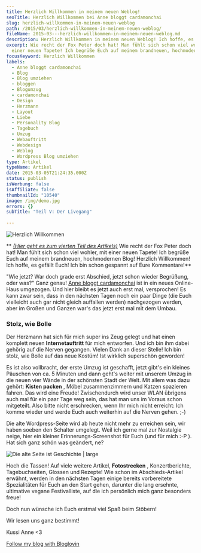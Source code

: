 ```yaml
---
title: Herzlich Willkommen in meinem neuen Weblog!
seoTitle: Herzlich Willkommen bei Anne bloggt cardamonchai
slug: herzlich-willkommen-in-meinem-neuen-weblog
path: /2015/03/herzlich-willkommen-in-meinem-neuen-weblog/
fileName: 2015-03---herzlich-willkommen-in-meinem-neuen-weblog.md
description: Herzlich Willkommen in meinem neuen Weblog! Ich hoffe, es gefällt Euch!
excerpt: Wie recht der Fox Peter doch hat! Man fühlt sich schon viel wohler, mit
  einer neuen Tapete! Ich begrüße Euch auf meinem brandneuen, hochmodernen Blog!
focusKeyword: Herzlich Willkommen
labels:
  - Anne bloggt cardamonchai
  - Blog
  - Blog umziehen
  - bloggen
  - Blogumzug
  - cardamonchai
  - Design
  - Herzmann
  - Layout
  - Liebe
  - Personality Blog
  - Tagebuch
  - Umzug
  - Webauftritt
  - Webdesign
  - Weblog
  - Wordpress Blog umziehen
type: Artikel
typeName: Artikel
date: 2015-03-05T21:24:35.000Z
status: publish
isWerbung: false
isAffiliate: false
thumbnailId: "10540"
image: /img/demo.jpg
errors: {}
subTitle: "Teil V: Der Livegang"
  
---
```


![Herzlich Willkommen](http://cardamonchai.com/wp-content/uploads/2015/03/14931910137_e0e4ceee85_o-640x640.jpg "[ ]()  Herzlich Willkommen")

**
[_(Hier geht es zum vierten Teil des Artikels)_](/2015/03/zum-abschied-sag-ich-ganz-laut-tschuess/)
Wie recht der Fox Peter doch hat! Man fühlt sich schon viel wohler, mit einer
neuen Tapete! Ich begrüße Euch auf meinem brandneuen, hochmodernen Blog!
Herzlich Willkommen! Ich hoffe, es gefällt Euch! Ich bin schon gespannt auf Eure
Kommentare!**

"Wie jetzt? War doch grade erst Abschied, jetzt schon wieder Begrüßung, oder
was?" Ganz genau! [Anne bloggt cardamonchai](http://www.cardamonchai.com) ist in
ein neues Online-Haus umgezogen. Und hier bleibt es jetzt auch erst mal,
versprochen! Es kann zwar sein, dass in den nächsten Tagen noch ein paar Dinge
(die Euch vielleicht auch gar nicht gleich auffallen werden) nachgezogen werden,
aber im Großen und Ganzen war's das jetzt erst mal mit dem Umbau.

### Stolz, wie Bolle

Der Herzmann hat sich für mich super ins Zeug gelegt und hat einen komplett
neuen **Internetauftritt** für mich entworfen. Und ich bin ihm dabei gehörig auf
die Nerven gegangen. Vielen Dank an dieser Stelle! Ich bin stolz, wie Bolle auf
das neue Kostüm! Ist wirklich superschön geworden!

Es ist also vollbracht, der erste Umzug ist geschafft, jetzt gibt's ein kleines
Päuschen von ca. 5 Minuten und dann geht's weiter mit unserem Umzug in die neuen
vier Wände in der schönsten Stadt der Welt. Mit allem was dazu gehört: **Kisten
packen** , Möbel zusammenzimmern und Katzen spazieren fahren. Das wird eine
Freude! Zwischendurch wird unser WLAN übrigens auch mal für ein paar Tage weg
sein, das hat man uns im Voraus schon mitgeteilt. Also bitte nicht erschrecken,
wenn Ihr mich nicht erreicht: Ich komme wieder und werde Euch auch weiterhin auf
die Nerven gehen. ;-)

Die alte Wordpress-Seite wird ab heute nicht mehr zu erreichen sein, wir haben
soeben den Schalter umgelegt. Weil ich gerne mal zur Nostalgie neige, hier ein
kleiner Erinnerungs-Screenshot für Euch (und für mich :-P ). Hat sich ganz schön
was geändert, ne?

![Die alte Seite ist Geschichte | large](http://cardamonchai.com/wp-content/uploads/2015/03/Bildschirmfoto-2015-03-04-um-19.02.37-800x319.png "[ ]()  Die alte Seite ist Geschichte")

Hoch die Tassen! Auf viele weitere Artikel, **Fotostrecken** , Konzertberichte,
Tagebuchseiten, Glossen und Rezepte! Wie schon im Abschieds-Artikel erwähnt,
werden in den nächsten Tagen einige bereits vorbereitete Spezialitäten für Euch
an den Start gehen, darunter die lang ersehnte, ultimative vegane Festivalliste,
auf die ich persönlich mich ganz besonders freue!

Doch nun wünsche ich Euch erstmal viel Spaß beim Stöbern!

Wir lesen uns ganz bestimmt!

Kussi Anne &lt;3

[Follow my blog with Bloglovin](http://www.bloglovin.com/blog/13785195/?claim=kpap3npfjfj)

  